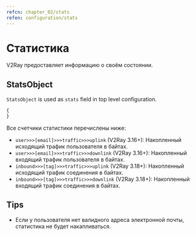 ```yaml
---
refcn: chapter_02/stats
refen: configuration/stats
---
```

# Статистика

V2Ray предоставляет информацию о своём состоянии.

## StatsObject

`StatsObject` is used as `stats` field in top level configuration.

```javascript
{
}
```

Все счетчики статистики перечислены ниже:

* `user>>>[email]>>>traffic>>>uplink` (V2Ray 3.16+): Накопленный исходящий трафик пользователя в байтах.
* `user>>>[email]>>>traffic>>>downlink` (V2Ray 3.16+): Накопленный входящий трафик пользователя в байтах.
* `inbound>>>[tag]>>>traffic>>>uplink` (V2Ray 3.18+): Накопленный исходящий трафик соединения в байтах.
* `inbound>>>[tag]>>>traffic>>>downlink` (V2Ray 3.18+): Накопленный входящий трафик соединения в байтах.

## Tips

* Если у пользователя нет валидного адреса электронной почты, статистика не будет накапливаться.